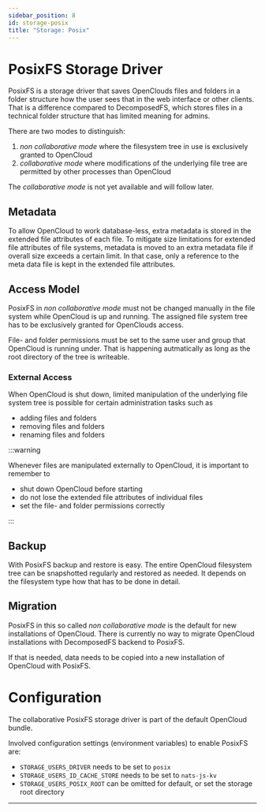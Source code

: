 ```yaml
---
sidebar_position: 8
id: storage-posix
title: "Storage: Posix"
---
```


# PosixFS Storage Driver

PosixFS is a storage driver that saves OpenClouds files and folders in a folder structure how the user sees that in the web interface or other clients. That is a difference compared to DecomposedFS, which stores files in a technical folder structure that has limited meaning for admins.

There are two modes to distinguish:

1. *non collaborative mode* where the filesystem tree in use is exclusively granted to OpenCloud
2. *collaborative mode* where modifications of the underlying file tree are permitted by other processes than OpenCloud

The *collaborative mode* is not yet available and will follow later.

## Metadata

To allow OpenCloud to work database-less, extra metadata is stored in the extended file attributes of each file. To mitigate size limitations for extended file attributes of file systems, metadata is moved to an extra metadata file if overall size exceeds a certain limit. In that case, only a reference to the meta data file is kept in the extended file attributes.

## Access Model

PosixFS in *non collaborative mode* must not be changed manually in the file system while OpenCloud is up and running. The assigned file system tree has to be exclusively granted for OpenClouds access.

File- and folder permissions must be set to the same user and group that OpenCloud is running under. That is happening autmatically as long as the root directory of the tree is writeable.

### External Access

When OpenCloud is shut down, limited manipulation of the underlying file system tree is possible for certain administration tasks such as

- adding files and folders
- removing files and folders
- renaming files and folders

:::warning

Whenever files are manipulated externally to OpenCloud, it is important to remember to

- shut down OpenCloud before starting
- do not lose the extended file attributes of individual files
- set the file- and folder permissions correctly

:::

## Backup

With PosixFS backup and restore is easy. The entire OpenCloud filesystem tree can be snapshotted regularly and restored as needed. It depends on the filesystem type how that has to be done in detail.

## Migration

PosixFS in this so called *non collaborative mode* is the default for new installations of OpenCloud. There is currently no way to migrate OpenCloud installations with DecomposedFS backend to PosixFS.

If that is needed, data needs to be copied into a new installation of OpenCloud with PosixFS.

# Configuration

The collaborative PosixFS storage driver is part of the default OpenCloud bundle.

Involved configuration settings (environment variables) to enable PosixFS are:

- `STORAGE_USERS_DRIVER` needs to be set to `posix`
- `STORAGE_USERS_ID_CACHE_STORE` needs to be set to `nats-js-kv`
- `STORAGE_USERS_POSIX_ROOT` can be omitted for default, or set the storage root directory

---



